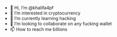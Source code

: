 - 👋 Hi, I’m @khalifa4pf
- 👀 I’m interested in cryptocurrency
- 🌱 I’m currently learning hacking
- 💞️ I’m looking to collaborate on any fucking wallet
- 📫 How to reach me billions

<!---
khalifa4pf/khalifa4pf is a ✨ special ✨ repository because its `README.md` (this file) appears on your GitHub profile.
You can click the Preview link to take a look at your changes.
--->
